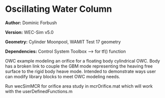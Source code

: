 # Oscillating Water Column

**Author:** Dominic Forbush

**Version:** WEC-Sim v5.0

**Geometry:** Cylinder Moonpool, WAMIT Test 17 geometry

**Dependencies:** Control System Toolbox --> for tf() function

OWC example modeling an orifice for a floating body cylindrical OWC. Body has a
broken link to couple the GBM mode representing the heaving free surface to the
rigid body heave mode. Intended to demonstrate ways user can modify library
blocks to meet OWC modeling needs.

Run wecSimMCR for orifice area study in mcrOrifice.mat which will work with the
userDefinedFunctions.m
